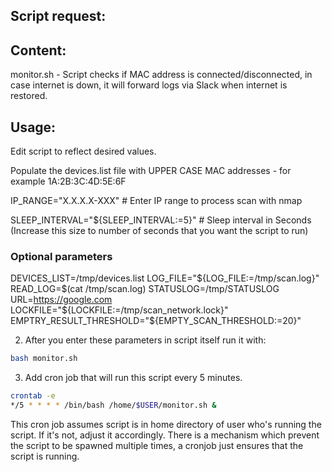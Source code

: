 ## Script request:


## Content:

monitor.sh - Script checks if MAC address is connected/disconnected, in case internet is down, it will forward logs via Slack when internet is restored.

## Usage:

Edit script to reflect desired values.

Populate the devices.list file with UPPER CASE MAC addresses - for example 1A:2B:3C:4D:5E:6F

IP_RANGE="X.X.X.X-XXX" # Enter IP range to process scan with nmap

SLEEP_INTERVAL="${SLEEP_INTERVAL:=5}" # Sleep interval in Seconds (Increase this size to number of seconds that you want the script to run)

### Optional parameters

DEVICES_LIST=/tmp/devices.list
LOG_FILE="${LOG_FILE:=/tmp/scan.log}"
READ_LOG=$(cat /tmp/scan.log)
STATUSLOG=/tmp/STATUSLOG
URL=https://google.com
LOCKFILE="${LOCKFILE:=/tmp/scan_network.lock}"
EMPTRY_RESULT_THRESHOLD="${EMPTY_SCAN_THRESHOLD:=20}"

2. After you enter these parameters in script itself run it with:

```bash
bash monitor.sh
```
3. Add cron job that will run this script every 5 minutes.
```bash
crontab -e
*/5 * * * * /bin/bash /home/$USER/monitor.sh &
```
This cron job assumes script is in home directory of user who's running the script. If it's not, adjust it accordingly.
There is a mechanism which prevent the script to be spawned multiple times, a cronjob just ensures that the script is running.

